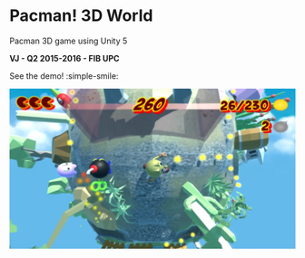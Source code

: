 # Pacman! 3D World

Pacman 3D game using Unity 5

**VJ - Q2 2015-2016 - FIB UPC**

See the demo! :simple-smile:
  
[![R-Type](/Assets/Images/pacman-screenshot.png)](https://www.youtube.com/watch?v=fPmqXk4-pac)
  
